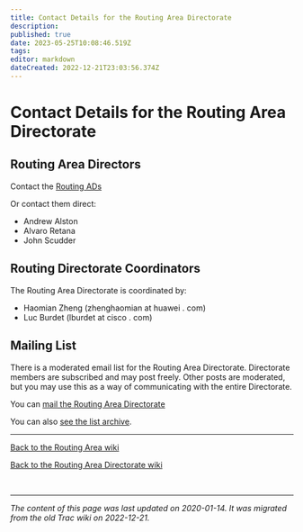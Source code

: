```yaml
---
title: Contact Details for the Routing Area Directorate
description: 
published: true
date: 2023-05-25T10:08:46.519Z
tags: 
editor: markdown
dateCreated: 2022-12-21T23:03:56.374Z
---
```


# Contact Details for the Routing Area Directorate 

## Routing Area Directors 

Contact the [Routing ADs](mailto:rtg-ads@tools.ietf.org)

Or contact them direct:
 * Andrew Alston
 * Alvaro Retana
 * John Scudder

## Routing Directorate Coordinators 

The Routing Area Directorate is coordinated by:
 * Haomian Zheng (zhenghaomian at huawei . com)
 * Luc Burdet (lburdet at cisco . com)

## Mailing List 

There is a moderated email list for the Routing Area Directorate. Directorate members are subscribed and may post freely. Other posts are moderated, but you may use this as a way of communicating with the entire Directorate.

You can [mail the Routing Area Directorate](mailto:rtg-dir@ietf.org)

You can also [see the list archive](http://www.ietf.org/mail-archive/web/rtg-dir/current/maillist.html).

----

[Back to the Routing Area wiki](/group/rtg)

[Back to the Routing Area Directorate wiki](/group/rtg/RtgDir)

&nbsp;
&nbsp;
&nbsp;

---

*The content of this page was last updated on 2020-01-14. It was migrated from the old Trac wiki on 2022-12-21.*